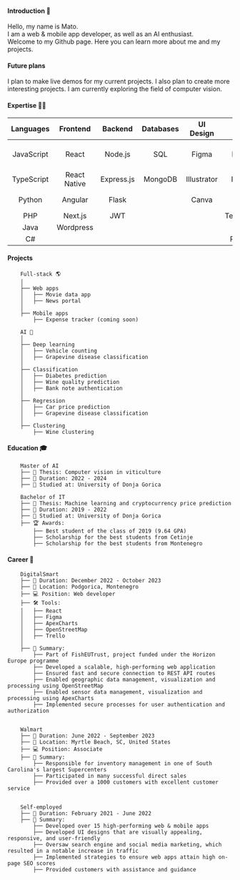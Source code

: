 #### Introduction 👋

Hello, my name is Mato.<br/>
I am a web & mobile app developer, as well as an AI enthusiast.<br/>
Welcome to my Github page. Here you can learn more about me and my projects.
#### Future plans
I plan to make live demos for my current projects. I also plan to create more interesting projects. I am currently exploring the field of computer vision.
#### Expertise 👨‍💻
| **Languages** | **Frontend**    | **Backend**     | **Databases** | **UI Design** | **AI**         | **Other Tools**           |
|:-------------:|:---------------:|:---------------:|:-------------:|:-------------:|:--------------:|:---------------------------:|
| JavaScript    | React           | Node.js         | SQL           | Figma         | Numpy          | Version control systems     |
| TypeScript    | React Native    | Express.js      | MongoDB       | Illustrator   | Pandas         | Linux CLI                   |
| Python        | Angular         | Flask           |               | Canva         | Scikit-learn   | Docker                      |
| PHP           | Next.js         | JWT             |               |               | Tensorflow     | npm                         |
| Java          | Wordpress       |                 |               |               | Keras          |                             |
| C#            |                 |                 |               |               | PyTorch        |                             |
#### Projects
        Full-stack 🌎
        │
        ├── Web apps
        │   ├── Movie data app
        │   ├── News portal
        │
        ├── Mobile apps
            ├── Expense tracker (coming soon)
           
        AI 🧠
        │
        ├── Deep learning
        │   ├── Vehicle counting
        │   ├── Grapevine disease classification
        │
        ├── Classification
        │   ├── Diabetes prediction
        │   ├── Wine quality prediction
        │   ├── Bank note authentication
        │
        ├── Regression
        │   ├── Car price prediction
        │   ├── Grapevine disease classification
        │
        ├── Clustering
            ├── Wine clustering
#### Education 🎓
        Master of AI
        ├── 📄 Thesis: Computer vision in viticulture
        ├── 📅 Duration: 2022 - 2024
        ├── 🏫 Studied at: University of Donja Gorica
        
        Bachelor of IT
        ├── 📄 Thesis: Machine learning and cryptocurrency price prediction
        ├── 📅 Duration: 2019 - 2022
        ├── 🏫 Studied at: University of Donja Gorica
        ├── 🏆 Awards:
            ├── Best student of the class of 2019 (9.64 GPA)
            ├── Scholarship for the best students from Cetinje
            ├── Scholarship for the best students from Montenegro
#### Career 💼
        DigitalSmart
        ├── 📅 Duration: December 2022 - October 2023
        ├── 📍 Location: Podgorica, Montenegro
        ├── 💻 Position: Web developer
        ├── 🛠 Tools:
        │   ├── React
        │   ├── Figma
        │   ├── ApexCharts
        │   ├── OpenStreetMap
        │   ├── Trello
        │
        ├── 📝 Summary:
            ├── Part of FishEUTrust, project funded under the Horizon Europe programme
            ├── Developed a scalable, high-performing web application
            ├── Ensured fast and secure connection to REST API routes
            ├── Enabled geographic data management, visualization and processing using OpenStreetMap
            ├── Enabled sensor data management, visualization and processing using ApexCharts
            ├── Implemented secure processes for user authentication and authorization

        
        Walmart
        ├── 📅 Duration: June 2022 - September 2023
        ├── 📍 Location: Myrtle Beach, SC, United States
        ├── 💻 Position: Associate
        ├── 📝 Summary:
            ├── Responsible for inventory management in one of South Carolina's largest Supercenters
            ├── Participated in many successful direct sales
            ├── Provided over a 1000 customers with excellent customer service


        Self-employed
        ├── 📅 Duration: February 2021 - June 2022
        ├── 📝 Summary:
            ├── Developed over 15 high-performing web & mobile apps
            ├── Developed UI designs that are visually appealing, responsive, and user-friendly
            ├── Oversaw search engine and social media marketing, which resulted in a notable increase in traffic
            ├── Implemented strategies to ensure web apps attain high on-page SEO scores
            ├── Provided customers with assistance and guidance
